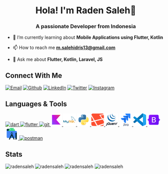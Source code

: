 <h1 align="center">Hola! I'm Raden Saleh👋</h1>
<h3 align="center">A passionate Developer from Indonesia</h3>

- 🌱 I’m currently learning about **Mobile Applications using Flutter, Kotlin**

- 📫 How to reach me **m.salehidris13@gmail.com**

- 💬 Ask me about **Flutter, Kotlin, Laravel, JS**


## Connect With Me

[![Email](https://img.shields.io/badge/Email-E34F26?style=for-the-badge&logo=gmail&logoColor=white)](mailto:m.salehidris13@gmail.com)
[![Github](https://img.shields.io/badge/Github-100000?style=for-the-badge&logo=github&logoColor=white)](https://github.com/radensaleh)
[![LinkedIn](https://img.shields.io/badge/LinkedIn-0074c2?style=for-the-badge&logo=linkedin&logoColor=white)](https://www.linkedin.com/in/raden-saleh)
[![Twitter](https://img.shields.io/badge/Twitter-00C7B7?style=for-the-badge&logo=twitter&logoColor=white)](https://twitter.com/_radensaleh)
[![Instagram](https://img.shields.io/badge/Instagram-CB3837?style=for-the-badge&logo=instagram&logoColor=white)](https://www.instagram.com/radensaleh_)

## Languages & Tools

<p align="left">
<a href="https://dart.dev" target="_blank"> <img src="https://www.vectorlogo.zone/logos/dartlang/dartlang-icon.svg" alt="dart" width="40" height="40"/> </a>
<a href="https://flutter.dev" target="_blank"> <img src="https://www.vectorlogo.zone/logos/flutterio/flutterio-icon.svg" alt="flutter" width="40" height="40"/> </a>
<a href="https://git-scm.com/" target="_blank"> <img src="https://www.vectorlogo.zone/logos/git-scm/git-scm-icon.svg" alt="git" width="40" height="40"/> </a>
<a href="https://kotlinlang.org/" target="_blank"> <img src="https://raw.githubusercontent.com/devicons/devicon/master/icons/kotlin/kotlin-original.svg" alt="kotlin" width="35" height="40"/> </a>
<a href="https://www.mysql.com/" target="_blank"> <img src="https://raw.githubusercontent.com/devicons/devicon/master/icons/mysql/mysql-original-wordmark.svg" alt="mysql" width="40" height="40"/> </a>
<a href="https://www.python.org/" target="_blank"> <img src="https://raw.githubusercontent.com/devicons/devicon/master/icons/python/python-original.svg" alt="python" width="40" height="40"/> </a>
<a href="https://laravel.com/" target="_blank"> <img src="https://raw.githubusercontent.com/devicons/devicon/master/icons/laravel/laravel-plain.svg" alt="laravel" width="40" height="40"/> </a>
<a href="https://jquery.com/" target="_blank"> <img src="https://raw.githubusercontent.com/devicons/devicon/master/icons/jquery/jquery-original-wordmark.svg" alt="jquery" width="40" height="40"/> </a>
<a href="https://www.atlassian.com/software/jira" target="_blank"> <img src="https://raw.githubusercontent.com/devicons/devicon/master/icons/jira/jira-original-wordmark.svg" alt="jira" width="40" height="40"/> </a>
<a href="https://code.visualstudio.com/" target="_blank"> <img src="https://raw.githubusercontent.com/devicons/devicon/master/icons/vscode/vscode-original.svg" alt="vscode" width="40" height="40"/> </a>
<a href="https://getbootstrap.com/" target="_blank"> <img src="https://raw.githubusercontent.com/devicons/devicon/master/icons/bootstrap/bootstrap-original.svg" alt="bootstrap" width="40" height="40"/> </a>
<a href="https://developer.android.com/studio" target="_blank"> <img src="https://raw.githubusercontent.com/devicons/devicon/master/icons/androidstudio/androidstudio-original.svg" alt="androistudio" width="40" height="40"/> </a>
<a href="https://www.postman.com/" target="_blank"> <img src="https://avatars.githubusercontent.com/u/10251060?s=200&v=4" alt="postman" width="40" height="40"/> </a>
</p>


## Stats

![radensaleh](https://github-readme-stats.vercel.app/api/top-langs/?username=radensaleh&hide_progress=true&hide=html,CSS,C)
![radensaleh](https://github-readme-stats.vercel.app/api?username=radensaleh&show_icons=true&locale=en)
![radensaleh](https://github-readme-streak-stats.herokuapp.com/?user=radensaleh&)
![radensaleh](https://github-profile-summary-cards.vercel.app/api/cards/profile-details?username=radensaleh&theme=github)

